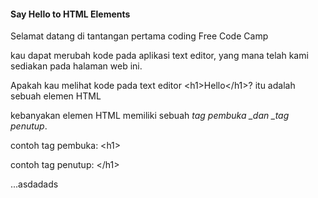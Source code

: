 #### Say Hello to HTML Elements

Selamat datang di tantangan pertama coding Free Code Camp

kau dapat merubah kode pada aplikasi text editor, yang mana telah kami sediakan pada halaman web ini.

Apakah kau melihat kode pada text editor &lt;h1&gt;Hello&lt;/h1&gt;? itu adalah sebuah elemen HTML

kebanyakan elemen HTML memiliki sebuah _tag pembuka \_dan \_tag penutup_.

contoh tag pembuka:  &lt;h1&gt;

contoh tag penutup:  &lt;/h1&gt;

...asdadads 

